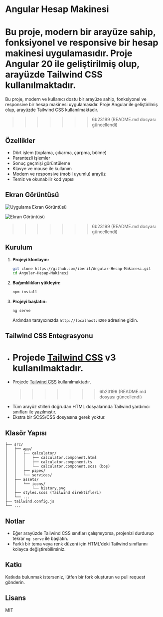 # Angular Hesap Makinesi

# Bu proje, modern bir arayüze sahip, fonksiyonel ve responsive bir hesap makinesi uygulamasıdır. Proje Angular 20 ile geliştirilmiş olup, arayüzde Tailwind CSS kullanılmaktadır.

Bu proje, modern ve kullanıcı dostu bir arayüze sahip, fonksiyonel ve responsive bir hesap makinesi uygulamasıdır. Proje Angular ile geliştirilmiş olup, arayüzde Tailwind CSS kullanılmaktadır.

> > > > > > > 6b23199 (README.md dosyası güncellendi)

## Özellikler

- Dört işlem (toplama, çıkarma, çarpma, bölme)
- Parantezli işlemler
- Sonuç geçmişi görüntüleme
- Klavye ve mouse ile kullanım
- Modern ve responsive (mobil uyumlu) arayüz
- Temiz ve okunabilir kod yapısı

## Ekran Görüntüsü

![Uygulama Ekran Görüntüsü](docs/screenshot.png)

![Ekran Görüntüsü](docs/screenshot.png)

> > > > > > > 6b23199 (README.md dosyası güncellendi)

## Kurulum

1. **Projeyi klonlayın:**
   ```bash
   git clone https://github.com/iberil/Angular-Hesap-Makinesi.git
   cd Angular-Hesap-Makinesi
   ```
2. **Bağımlılıkları yükleyin:**
   ```bash
   npm install
   ```
3. **Projeyi başlatın:**
   ```bash
   ng serve
   ```
   Ardından tarayıcınızda `http://localhost:4200` adresine gidin.

## Tailwind CSS Entegrasyonu

- # Projede [Tailwind CSS](https://tailwindcss.com/) v3 kullanılmaktadır.
- Projede [Tailwind CSS](https://tailwindcss.com/) kullanılmaktadır.
  > > > > > > > 6b23199 (README.md dosyası güncellendi)
- Tüm arayüz stilleri doğrudan HTML dosyalarında Tailwind yardımcı sınıfları ile yazılmıştır.
- Ekstra bir SCSS/CSS dosyasına gerek yoktur.

## Klasör Yapısı

```
├── src/
│   ├── app/
│   │   ├── calculator/
│   │   │   ├── calculator.component.html
│   │   │   ├── calculator.component.ts
│   │   │   └── calculator.component.scss (boş)
│   │   ├── pipes/
│   │   └── services/
│   ├── assets/
│   │   └── icons/
│   │       └── history.svg
│   ├── styles.scss (Tailwind direktifleri)
│   └── ...
├── tailwind.config.js
└── ...
```

## Notlar

- Eğer arayüzde Tailwind CSS sınıfları çalışmıyorsa, projenizi durdurup tekrar `ng serve` ile başlatın.
- Farklı bir tema veya renk düzeni için HTML'deki Tailwind sınıflarını kolayca değiştirebilirsiniz.

## Katkı

Katkıda bulunmak isterseniz, lütfen bir fork oluşturun ve pull request gönderin.

## Lisans

MIT
